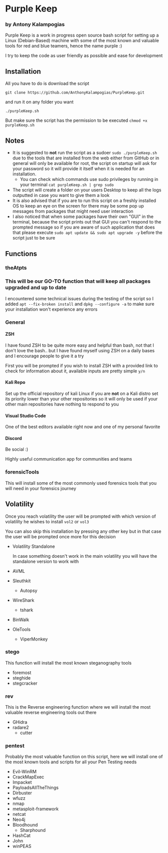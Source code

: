 # Purple Keep

### by Antony Kalampogias

Purple Keep is a work in progress open source bash script for setting up a Linux (Debian-Based) machine with some of the most known and valuable tools for red and blue teamers, hence the name purple :) 

I try to keep the code as user friendly as possible and ease for development

## Installation

All you have to do is download the script

`git clone https://github.com/AnthonyKalampogias/PurpleKeep.git`

and run it on any folder you want 

`./purpleKeep.sh`

But make sure the script has the permission to be executed `chmod +x purpleKeep.sh`



## Notes

- It is suggested to **not** run the script as a sudoer `sudo ./purpleKeep.sh` due to the tools that are installed from the web either from GitHub or in general will only be available for root, the script on startup will ask for your password so it will provide it itself when it is needed for an installation.
  - You can check which commands use sudo privileges by running in your terminal `cat purpleKeep.sh | grep sudo `
- The script will create a folder on your users Desktop to keep all the logs outputted in case you want to give them a look
- It is also advised that if you are to run this script on a freshly installed OS to keep an eye on the screen for there may be some pop up messages from packages that might need user interaction
- I also noticed that when some packages have their own "GUI" in the terminal, because the script prints out that GUI you can't respond to the prompted message so if you are aware of such application that does that please execute `sudo apt update && sudo apt upgrade -y` before the script just to be sure



## Functions

### theAtpts

### This will be our GO-TO function that will keep all packages upgraded and up to date

I encountered some technical issues during the testing of the script so I added `apt --fix-broken install` and `dpkg --configure -a` to make sure your installation won't experience any errors

### General

#### ZSH

I have found ZSH to be quite more easy and helpful than bash, not that I don't love the bash.. but I have found myself using ZSH on a daily bases and I encourage people to give it a try

First you will be prompted if you wish to install ZSH with a provided link to check for information about it, available inputs are pretty simple `y/n`

#### Kali Repo

Set up the official repository of kali Linux if you are **not** on a Kali distro set its priority lower than your other repositories so it will only be used if your other main repositories have nothing to respond to you

#### Visual Studio Code

One of the best editors available right now and one of my personal favorite 

#### Discord

Be social :)

Highly useful communication app for communities and teams



### forensicTools

This will install some of the most commonly used forensics tools that you will need in your forensics journey

## Volatility

Once you reach volatility the user will be prompted with which version of volatility he wishes to install `vol2` or `vol3`

You can also skip this installation by pressing any other key but in that case the user will be prompted once more for this decision 

- Volatility Standalone

  In case something doesn't work in the main volatility you will have the standalone version to work with

- AVML
- Sleuthkit
  
  - Autopsy
- WireShark
  
  - tshark
- BinWalk
- OleTools
  
  - ViperMonkey



### stego

This function will install the most known steganography tools

- foremost 
- steghide
- stegcracker



### rev

This is the Reverse engineering function where we will install the most valuable reverse engineering tools out there

- GHidra
- radare2
  - cutter



### pentest

Probably the most valuable function on this script, here we will install one of the most known tools and scripts for all your Pen Testing needs

- Evil-WinRM
- CrackMapExec
- Impacket
- PayloadsAllTheThings
- Dirbuster
- wfuzz
- nmap
- metasploit-framework
- netcat
- Neo4j
- Bloodhound
  - Sharphound
- HashCat
- John
- winPEAS
